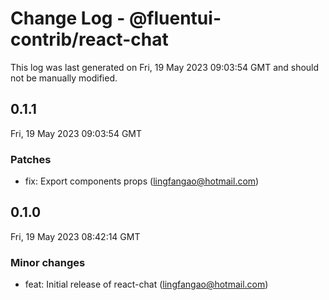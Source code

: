 # Change Log - @fluentui-contrib/react-chat

This log was last generated on Fri, 19 May 2023 09:03:54 GMT and should not be manually modified.

<!-- Start content -->

## 0.1.1

Fri, 19 May 2023 09:03:54 GMT

### Patches

- fix: Export components props (lingfangao@hotmail.com)

## 0.1.0

Fri, 19 May 2023 08:42:14 GMT

### Minor changes

- feat: Initial release of react-chat (lingfangao@hotmail.com)
